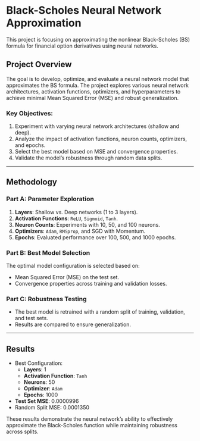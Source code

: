 # Black-Scholes Neural Network Approximation  

This project is focusing on approximating the nonlinear Black-Scholes (BS) formula for financial option derivatives using neural networks.  

## Project Overview  
The goal is to develop, optimize, and evaluate a neural network model that approximates the BS formula. The project explores various neural network architectures, activation functions, optimizers, and hyperparameters to achieve minimal Mean Squared Error (MSE) and robust generalization.  

### Key Objectives:  
1. Experiment with varying neural network architectures (shallow and deep).  
2. Analyze the impact of activation functions, neuron counts, optimizers, and epochs.  
3. Select the best model based on MSE and convergence properties.  
4. Validate the model’s robustness through random data splits.  

---

## Methodology  
### Part A: Parameter Exploration  
1. **Layers**: Shallow vs. Deep networks (1 to 3 layers).  
2. **Activation Functions**: `ReLU`, `Sigmoid`, `Tanh`.  
3. **Neuron Counts**: Experiments with 10, 50, and 100 neurons.  
4. **Optimizers**: `Adam`, `RMSprop`, and SGD with Momentum.  
5. **Epochs**: Evaluated performance over 100, 500, and 1000 epochs.  

### Part B: Best Model Selection  
The optimal model configuration is selected based on:  
- Mean Squared Error (MSE) on the test set.  
- Convergence properties across training and validation losses.  

### Part C: Robustness Testing  
- The best model is retrained with a random split of training, validation, and test sets.  
- Results are compared to ensure generalization.  

---

## Results  
- Best Configuration:  
  - **Layers**: 1  
  - **Activation Function**: `Tanh`  
  - **Neurons**: 50  
  - **Optimizer**: `Adam`  
  - **Epochs**: 1000  
- **Test Set MSE**: 0.0000996  
- Random Split MSE: 0.0001350  

These results demonstrate the neural network’s ability to effectively approximate the Black-Scholes function while maintaining robustness across splits.  

